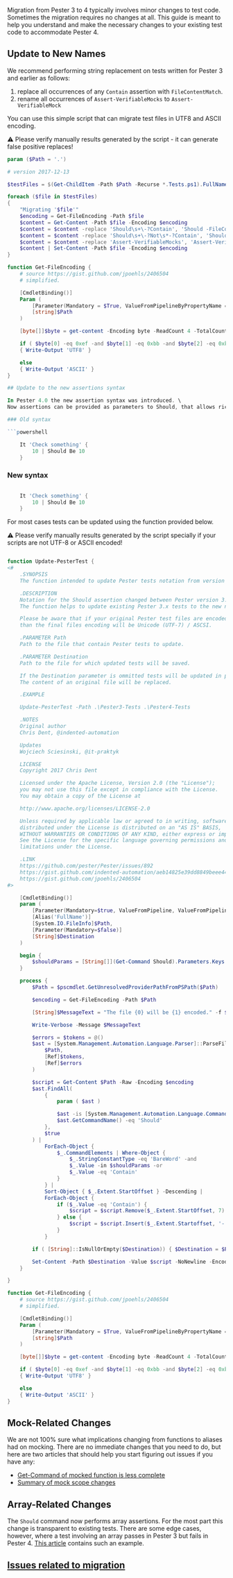 Migration from Pester 3 to 4 typically involves minor changes to test code.  Sometimes the migration requires no changes at all.  This guide is meant to help you understand and make the necessary changes to your existing test code to accommodate Pester 4.

## Update to New Names

We recommend performing string replacement on tests written for Pester 3 and earlier as follows:

1. replace all occurrences of any `Contain` assertion with `FileContentMatch`.
1. rename all occurrences of `Assert-VerifiableMocks` to `Assert-VerifiableMock`

You can use this simple script that can migrate test files in UTF8 and ASCII encoding.

:warning:
Please verify manually results generated by the script - it can generate false positive replaces!

```powershell
param ($Path = '.')

# version 2017-12-13

$testFiles = $(Get-ChildItem -Path $Path -Recurse *.Tests.ps1).FullName

foreach ($file in $testFiles)
{
    "Migrating '$file'"
    $encoding = Get-FileEncoding -Path $file
    $content = Get-Content -Path $file -Encoding $encoding
    $content = $content -replace 'Should\s+\-?Contain', 'Should -FileContentMatch'
    $content = $content -replace 'Should\s+\-?Not\s*-?Contain', 'Should -Not -FileContentMatch'
    $content = $content -replace 'Assert-VerifiableMocks', 'Assert-VerifiableMock'
    $content | Set-Content -Path $file -Encoding $encoding
}

function Get-FileEncoding {
    # source https://gist.github.com/jpoehls/2406504
    # simplified.

    [CmdletBinding()]
    Param (
        [Parameter(Mandatory = $True, ValueFromPipelineByPropertyName = $True)]
        [string]$Path
    )

    [byte[]]$byte = get-content -Encoding byte -ReadCount 4 -TotalCount 4 -Path $Path

    if ( $byte[0] -eq 0xef -and $byte[1] -eq 0xbb -and $byte[2] -eq 0xbf )
    { Write-Output 'UTF8' }

    else
    { Write-Output 'ASCII' }
}

## Update to the new assertions syntax

In Pester 4.0 the new assertion syntax was introduced. \
Now assertions can be provided as parameters to Should, that allows richer assertion vocabulary.

### Old syntax

```powershell

    It 'Check something' {
        10 | Should Be 10
    }

```

### New syntax

``` powershell

    It 'Check something' {
        10 | Should Be 10
    }

```

For most cases tests can be updated using the function provided below.

:warning:
Please verify manually results generated by the script specially if your scripts are not UTF-8 or ASCII encoded!

```powershell

function Update-PesterTest {
<#
    .SYNOPSIS
    The function intended to update Pester tests notation from version 3.x to 4.x.

    .DESCRIPTION
    Notation for the Should assertion changed between Pester version 3.x and 4.x.
    The function helps to update existing Pester 3.x tests to the new notation.

    Please be aware that if your original Pester test files are encoded differently than UTF-8
    than the final files encoding will be Unicode (UTF-7) / ASCSI.

    .PARAMETER Path
    Path to the file that contain Pester tests to update.

    .PARAMETER Destination
    Path to the file for which updated tests will be saved.

    If the Destination parameter is ommitted tests will be updated in place.
    The content of an original file will be replaced.

    .EXAMPLE

    Update-PesterTest -Path .\Pester3-Tests .\Pester4-Tests

    .NOTES
    Original author
    Chris Dent, @indented-automation

    Updates
    Wojciech Sciesinski, @it-praktyk

    LICENSE
    Copyright 2017 Chris Dent

    Licensed under the Apache License, Version 2.0 (the "License");
    you may not use this file except in compliance with the License.
    You may obtain a copy of the License at

    http://www.apache.org/licenses/LICENSE-2.0

    Unless required by applicable law or agreed to in writing, software
    distributed under the License is distributed on an "AS IS" BASIS,
    WITHOUT WARRANTIES OR CONDITIONS OF ANY KIND, either express or implied.
    See the License for the specific language governing permissions and
    limitations under the License.

    .LINK
    https://github.com/pester/Pester/issues/892
    https://gist.github.com/indented-automation/aeb14825e39dd8849beee44f681fbab3
    https://gist.github.com/jpoehls/2406504
#>

    [CmdletBinding()]
    param (
        [Parameter(Mandatory=$true, ValueFromPipeline, ValueFromPipelineByPropertyName)]
        [Alias('FullName')]
        [System.IO.FileInfo]$Path,
        [Parameter(Mandatory=$false)]
        [String]$Destination
    )

    begin {
        $shouldParams = [String[]](Get-Command Should).Parameters.Keys
    }

    process {
        $Path = $pscmdlet.GetUnresolvedProviderPathFromPSPath($Path)

        $encoding = Get-FileEncoding -Path $Path

        [String]$MessageText = "The file {0} will be {1} encoded." -f $Path, $encoding

        Write-Verbose -Message $MessageText

        $errors = $tokens = @()
        $ast = [System.Management.Automation.Language.Parser]::ParseFile(
            $Path,
            [Ref]$tokens,
            [Ref]$errors
        )

        $script = Get-Content $Path -Raw -Encoding $encoding
        $ast.FindAll(
            {
                param ( $ast )

                $ast -is [System.Management.Automation.Language.CommandAst] -and
                $ast.GetCommandName() -eq 'Should'
            },
            $true
        ) |
            ForEach-Object {
                $_.CommandElements | Where-Object {
                    $_.StringConstantType -eq 'BareWord' -and
                    $_.Value -in $shouldParams -or
                    $_.Value -eq 'Contain'
                }
            } |
            Sort-Object { $_.Extent.StartOffset } -Descending |
            ForEach-Object {
                if ($_.Value -eq 'Contain') {
                    $script = $script.Remove($_.Extent.StartOffset, 7).Insert($_.Extent.StartOffset, '-FileContentMatch')
                } else {
                    $script = $script.Insert($_.Extent.Startoffset, '-')
                }
            }

        if ( [String]::IsNullOrEmpty($Destination)) { $Destination = $Path }

        Set-Content -Path $Destination -Value $script -NoNewline -Encoding $encoding
    }

}

function Get-FileEncoding {
    # source https://gist.github.com/jpoehls/2406504
    # simplified.

    [CmdletBinding()]
    Param (
        [Parameter(Mandatory = $True, ValueFromPipelineByPropertyName = $True)]
        [string]$Path
    )

    [byte[]]$byte = get-content -Encoding byte -ReadCount 4 -TotalCount 4 -Path $Path

    if ( $byte[0] -eq 0xef -and $byte[1] -eq 0xbb -and $byte[2] -eq 0xbf )
    { Write-Output 'UTF8' }

    else
    { Write-Output 'ASCII' }
}

```

## Mock-Related Changes

We are not 100% sure what implications changing from functions to aliases had on mocking. There are no immediate changes that you need to do, but here are two articles that should help you start figuring out issues if you have any:
- [Get-Command of mocked function is less complete](https://github.com/pester/Pester/issues/810)
- [Summary of mock scope changes](https://github.com/pester/Pester/issues/812)



## Array-Related Changes

The `Should` command now performs array assertions.  For the most part this change is transparent to existing tests.  There are some edge cases, however, where a test involving an array passes in Pester 3 but fails in Pester 4.  [This article](https://github.com/pester/Pester/issues/873) contains such an example.

## [Issues related to migration](https://github.com/Pester/Pester/issues?utf8=%E2%9C%93&q=is%3Aissue%20label%3A%22Pester%20migration%20v3-%3Ev4%22%20)
